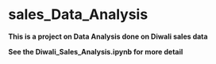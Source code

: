 # sales_Data_Analysis

**This is a project on Data Analysis done on Diwali sales data** 

**See the Diwali_Sales_Analysis.ipynb for more detail**
